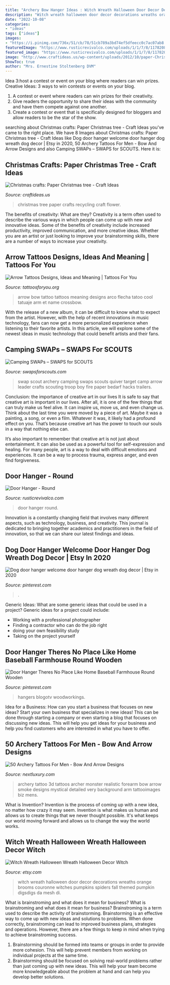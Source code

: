 ```yaml
---
title: "Archery Bow Hanger Ideas : Witch Wreath Halloween Door Decor Decorations Wreaths Orange Brooms Couronne Witches Pumpkins Spiders Fall Themed Pumpkin Digsdigs Da Mesh Di"
description: "Witch wreath halloween door decor decorations wreaths orange brooms couronne witches pumpkins spiders fall themed pumpkin digsdigs da mesh di"
date: "2022-10-08"
categories:
- "ideas"
tags: ["ideas"]
images:
- "https://i.pinimg.com/736x/51/cb/78/51cb789a3bd74ef5dfeecc0c7ac07ab8.jpg"
featuredImage: "https://www.rusticrevivalco.com/uploads/1/1/7/8/117820882/s860824829960531148_p119_i7_w2560.jpeg"
featured_image: "https://www.rusticrevivalco.com/uploads/1/1/7/8/117820882/s860824829960531148_p119_i7_w2560.jpeg"
image: "http://www.craftideas.us/wp-content/uploads/2012/10/paper-Christmas-tree.jpg"
ShowToc: true
author: "Mrs. Ernestine Stoltenberg DVM"
---
```



Idea 3:host a contest or event on your blog where readers can win prizes.
Creative Ideas: 3 ways to win contests or events on your blog.
1. A contest or event where readers can win prizes for their creativity.
2. Give readers the opportunity to share their ideas with the community and have them compete against one another.
3. Create a contest or event that is specifically designed for bloggers and allow readers to be the star of the show.

	

		
searching about Christmas crafts: Paper Christmas tree - Craft Ideas you've came to the right place. We have 8 Images about Christmas crafts: Paper Christmas tree - Craft Ideas like Dog door hanger welcome door hanger dog wreath dog decor | Etsy in 2020, 50 Archery Tattoos For Men - Bow And Arrow Designs and also Camping SWAPs – SWAPS for SCOUTS. Here it is:
		
    
## Christmas Crafts: Paper Christmas Tree - Craft Ideas

<img loading=lazy src="http://www.craftideas.us/wp-content/uploads/2012/10/paper-Christmas-tree.jpg" onerror="this.onerror=null;this.src='https://tse1.mm.bing.net/th?id=OIP.K8HNTp7-i7C4nDgwqKgRCAHaJ4&amp;pid=15.1';" alt="Christmas crafts: Paper Christmas tree - Craft Ideas">

_Source: craftideas.us_

>christmas tree paper crafts recycling craft flower. 

	

The benefits of creativity: What are they?
Creativity is a term often used to describe the various ways in which people can come up with new and innovative ideas. Some of the benefits of creativity include increased productivity, improved communication, and more creative ideas. Whether you are an artist or just looking to improve your brainstorming skills, there are a number of ways to increase your creativity.

    
## Arrow Tattoos Designs, Ideas And Meaning | Tattoos For You

<img loading=lazy src="http://www.tattoosforyou.org/wp-content/uploads/2013/10/Bow-and-Arrow-Tattoo.jpg" onerror="this.onerror=null;this.src='https://tse1.mm.bing.net/th?id=OIP._lLs823iNZ_u7lwOMmF_ogHaJ4&amp;pid=15.1';" alt="Arrow Tattoos Designs, Ideas and Meaning | Tattoos For You">

_Source: tattoosforyou.org_

>arrow bow tattoo tattoos meaning designs arco flecha tatoo cool tatuaje arm et name crossbow. 

	

With the release of a new album, it can be difficult to know what to expect from the artist. However, with the help of recent innovations in music technology, fans can now get a more personalized experience when listening to their favorite artists. In this article, we will explore some of the newest ideas in music technology that could benefit artists and their fans.

    
## Camping SWAPs – SWAPS For SCOUTS

<img loading=lazy src="https://www.swapsforscouts.com/wp-content/uploads/2016/03/Archery_Swap_Quiver_Target_Arrow.jpg" onerror="this.onerror=null;this.src='https://tse2.mm.bing.net/th?id=OIP.05teXMKiszl7SzaRQbQgXQHaLG&amp;pid=15.1';" alt="Camping SWAPs – SWAPS for SCOUTS">

_Source: swapsforscouts.com_

>swap scout archery camping swaps scouts quiver target camp arrow leader crafts scouting troop boy fire paper bedarf hacks trailers. 

	

Conclusion: the importance of creative art in our lives
It is safe to say that creative art is important in our lives. After all, it is one of the few things that can truly make us feel alive. It can inspire us, move us, and even change us.
Think about the last time you were moved by a piece of art. Maybe it was a painting, a song, or even a film. Whatever it was, it likely had a profound effect on you. That’s because creative art has the power to touch our souls in a way that nothing else can.

It’s also important to remember that creative art is not just about entertainment. It can also be used as a powerful tool for self-expression and healing. For many people, art is a way to deal with difficult emotions and experiences. It can be a way to process trauma, express anger, and even find forgiveness.

    
## Door Hanger - Round

<img loading=lazy src="https://www.rusticrevivalco.com/uploads/1/1/7/8/117820882/s860824829960531148_p119_i7_w2560.jpeg" onerror="this.onerror=null;this.src='https://tse1.mm.bing.net/th?id=OIP.w6C9tpoOa0p1fTCd5f5MOwHaJ4&amp;pid=15.1';" alt="Door Hanger - Round">

_Source: rusticrevivalco.com_

>door hanger round. 

	

Innovation is a constantly changing field that involves many different aspects, such as technology, business, and creativity. This journal is dedicated to bringing together academics and practitioners in the field of innovation, so that we can share our latest findings and ideas.

    
## Dog Door Hanger Welcome Door Hanger Dog Wreath Dog Decor | Etsy In 2020

<img loading=lazy src="https://i.pinimg.com/736x/51/cb/78/51cb789a3bd74ef5dfeecc0c7ac07ab8.jpg" onerror="this.onerror=null;this.src='https://tse4.mm.bing.net/th?id=OIP.-wjmtBKlyIDVI_nGxELi8QHaJ3&amp;pid=15.1';" alt="Dog door hanger welcome door hanger dog wreath dog decor | Etsy in 2020">

_Source: pinterest.com_

>. 

	

Generic Ideas: What are some generic ideas that could be used in a project?
Generic ideas for a project could include: 
- Working with a professional photographer 
- Finding a contractor who can do the job right 
- doing your own feasibility study 
- Taking on the project yourself

    
## Door Hanger Theres No Place Like Home Baseball Farmhouse Round Wooden

<img loading=lazy src="https://i.pinimg.com/736x/3a/b8/28/3ab828001295bef2398dd9ca1f9f002e.jpg" onerror="this.onerror=null;this.src='https://tse4.mm.bing.net/th?id=OIP.2fCbHlXzqLP6NANeF7lcfwHaJ3&amp;pid=15.1';" alt="Door Hanger Theres No Place Like Home Baseball Farmhouse Round Wooden">

_Source: pinterest.com_

>hangers blogotv woodworkings. 

	

Idea for a Business: How can you start a business that focuses on new ideas?
Start your own business that specializes in new ideas! This can be done through starting a company or even starting a blog that focuses on discussing new ideas. This will help you get ideas for your business and help you find customers who are interested in what you have to offer.

    
## 50 Archery Tattoos For Men - Bow And Arrow Designs

<img loading=lazy src="http://nextluxury.com/wp-content/uploads/manly-archery-tattoo-for-guys-on-forearm-with-smoke-design-background.jpg" onerror="this.onerror=null;this.src='https://tse4.mm.bing.net/th?id=OIP.cuMtfYG74XorXoHG9Q9JTgHaHG&amp;pid=15.1';" alt="50 Archery Tattoos For Men - Bow And Arrow Designs">

_Source: nextluxury.com_

>archery tattoo 3d tattoos archer monster realistic forearm bow arrow smoke designs mystical detailed very background arm tattooimages biz mens. 

	

What is Invention?
Invention is the process of coming up with a new idea, no matter how crazy it may seem. Invention is what makes us human and allows us to create things that we never thought possible. It's what keeps our world moving forward and allows us to change the way the world works.

    
## Witch Wreath Halloween Wreath Halloween Decor Witch

<img loading=lazy src="https://img0.etsystatic.com/107/0/10609981/il_fullxfull.1008530732_obwt.jpg" onerror="this.onerror=null;this.src='https://tse4.mm.bing.net/th?id=OIP.YSEhlQLfzfyE1ZbVsEve1QHaL7&amp;pid=15.1';" alt="Witch Wreath Halloween Wreath Halloween Decor Witch">

_Source: etsy.com_

>witch wreath halloween door decor decorations wreaths orange brooms couronne witches pumpkins spiders fall themed pumpkin digsdigs da mesh di. 

	

What is brainstroming and what does it mean for business?
What is brainstroming and what does it mean for business?
Brainstroming is a term used to describe the activity of brainstorming. Brainstorming is an effective way to come up with new ideas and solutions to problems. When done correctly, brainstroming can lead to improved business plans, strategies and operations. However, there are a few things to keep in mind when trying to achieve brainstroming success.

1) Brainstorming should be formed into teams or groups in order to provide more cohesion. This will help prevent members from working on individual projects at the same time.
2) Brainstorming should be focused on solving real-world problems rather than just coming up with new ideas. This will help your team become more knowledgeable about the problem at hand and can help you develop better solutions.

